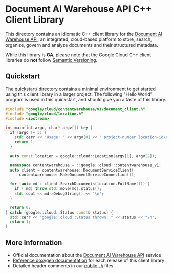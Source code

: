 # Document AI Warehouse API C++ Client Library

This directory contains an idiomatic C++ client library for the
[Document AI Warehouse API][cloud-service-docs], an integrated, cloud-based
platform to store, search, organize, govern and analyze documents and their
structured metadata.

While this library is **GA**, please note that the Google Cloud C++ client
libraries do **not** follow [Semantic Versioning](https://semver.org/).

## Quickstart

The [quickstart/](quickstart/README.md) directory contains a minimal environment
to get started using this client library in a larger project. The following
"Hello World" program is used in this quickstart, and should give you a taste of
this library.

<!-- inject-quickstart-start -->

```cc
#include "google/cloud/contentwarehouse/v1/document_client.h"
#include "google/cloud/location.h"
#include <iostream>

int main(int argc, char* argv[]) try {
  if (argc != 3) {
    std::cerr << "Usage: " << argv[0] << " project-number location-id\n";
    return 1;
  }

  auto const location = google::cloud::Location(argv[1], argv[2]);

  namespace contentwarehouse = ::google::cloud::contentwarehouse_v1;
  auto client = contentwarehouse::DocumentServiceClient(
      contentwarehouse::MakeDocumentServiceConnection());

  for (auto md : client.SearchDocuments(location.FullName())) {
    if (!md) throw std::move(md).status();
    std::cout << md->DebugString() << "\n";
  }

  return 0;
} catch (google::cloud::Status const& status) {
  std::cerr << "google::cloud::Status thrown: " << status << "\n";
  return 1;
}
```

<!-- inject-quickstart-end -->

## More Information

- Official documentation about the
  [Document AI Warehouse API][cloud-service-docs] service
- [Reference doxygen documentation][doxygen-link] for each release of this
  client library
- Detailed header comments in our [public `.h`][source-link] files

[cloud-service-docs]: https://cloud.google.com/document-warehouse/
[doxygen-link]: https://cloud.google.com/cpp/docs/reference/contentwarehouse/latest/
[source-link]: https://github.com/googleapis/google-cloud-cpp/tree/main/google/cloud/contentwarehouse
